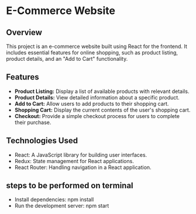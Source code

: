 # E-Commerce Website

## Overview

This project is an e-commerce website built using React for the frontend. It includes essential features for online shopping, such as product listing, product details, and an "Add to Cart" functionality.

## Features

- **Product Listing:** Display a list of available products with relevant details.
- **Product Details:** View detailed information about a specific product.
- **Add to Cart:** Allow users to add products to their shopping cart.
- **Shopping Cart:** Display the current contents of the user's shopping cart.
- **Checkout:** Provide a simple checkout process for users to complete their purchase.

## Technologies Used

- React: A JavaScript library for building user interfaces.
- Redux: State management for React applications.
- React Router: Handling navigation in a React application.

## steps to be performed on terminal
- Install dependencies: npm install
- Run the development server: npm start
